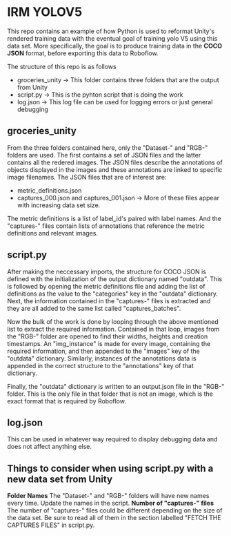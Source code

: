 # IRM YOLOV5

This repo contains an example of how Python is used to reformat Unity's rendered training data with the eventual goal of training yolo V5 using this data set. More specifically, the goal is to produce training data in the **COCO JSON** format, before exporting this data to Roboflow.

The structure of this repo is as follows
* groceries_unity -> This folder contains three folders that are the output from Unity
* script.py -> This is the pyhton script that is doing the work
* log.json -> This log file can be used for logging errors or just general debugging

## groceries_unity
From the three folders contained here, only the "Dataset-" and "RGB-" folders are used. The first contains a set of JSON files and the latter contains all the redered images. The JSON files describe the annotations of objects displayed in the images and these annotations are linked to specific image filenames. The JSON files that are of interest are:
* metric_definitions.json
* captures_000.json and captures_001.json -> More of these files appear with increasing data set size.

The metric definitions is a list of label_id's paired with label names. And the "captures-" files contain lists of annotations that reference the metric definitions and relevant images.

## script.py
After making the neccessary imports, the structure for COCO JSON is defined with the initialization of the output dictionary named "outdata". This is followed by opening the metric definitions file and adding the list of definitions as the value to the "categories" key in the "outdata" dictionary. Next, the information contained in the "captures-" files is extracted and they are all added to the same list called "captures_batches".

Now the bulk of the work is done by looping through the above mentioned list to extract the required information. Contained in that loop, images from the "RGB-" folder are opened to find their widths, heights and creation timestamps. An "img_instance" is made for every image, containing the required information, and then appended to the "images" key of the "outdata" dictionary. Similarly, instances of the annotations data is appended in the correct structure to the "annotations" key of that dictionary.

Finally, the "outdata" dictionary is written to an output.json file in the "RGB-" folder. This is the only file in that folder that is not an image, which is the exact format that is required by Roboflow.

## log.json
This can be used in whatever way required to display debugging data and does not affect anything else.

## Things to consider when using script.py with a new data set from Unity
**Folder Names**
The "Dataset-" and "RGB-" folders will have new names every time. Update the names in the script.
**Number of "captures-" files**
The number of "captures-" files could be different depending on the size of the data set. Be sure to read all of them in the section labelled "FETCH THE CAPTURES FILES" in script.py.

